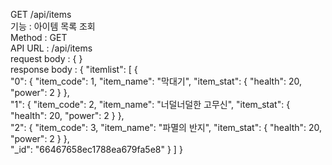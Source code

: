 GET /api/items  
기능 : 아이템 목록 조회  
Method : GET  
API URL : /api/items  
request body : { }  
response body :
{
"itemlist": [
{  
"0": {
"item_code": 1,
"item_name": "막대기",
"item_stat": {
"health": 20,
"power": 2
}
},  
"1": {
"item_code": 2,
"item_name": "너덜너덜한 고무신",
"item_stat": {
"health": 20,
"power": 2
}
},  
"2": {
"item_code": 3,
"item_name": "파멸의 반지",
"item_stat": {
"health": 20,
"power": 2
}
},  
"_id": "66467658ec1788ea679fa5e8"
}
]
}
